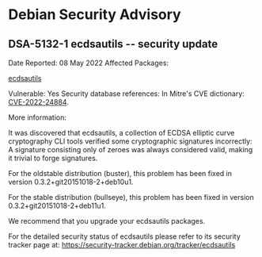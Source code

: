 
Debian Security Advisory
========================


DSA-5132-1 ecdsautils -- security update
----------------------------------------



Date Reported:
08 May 2022
Affected Packages:

[ecdsautils](https://packages.debian.org/src:ecdsautils)

Vulnerable:
Yes
Security database references:
In Mitre's CVE dictionary: [CVE-2022-24884](https://security-tracker.debian.org/tracker/CVE-2022-24884).  

More information:

It was discovered that ecdsautils, a collection of ECDSA elliptic curve
cryptography CLI tools verified some cryptographic signatures incorrectly:
A signature consisting only of zeroes was always considered valid,
making it trivial to forge signatures.


For the oldstable distribution (buster), this problem has been fixed
in version 0.3.2+git20151018-2+deb10u1.


For the stable distribution (bullseye), this problem has been fixed in
version 0.3.2+git20151018-2+deb11u1.


We recommend that you upgrade your ecdsautils packages.


For the detailed security status of ecdsautils please refer to
its security tracker page at:
<https://security-tracker.debian.org/tracker/ecdsautils>





